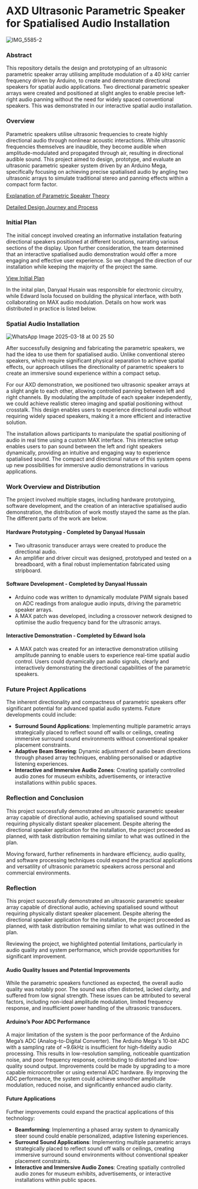 # AXD Ultrasonic Parametric Speaker for Spatialised Audio Installation

![IMG_5585-2](https://github.com/user-attachments/assets/44825533-8027-448e-ba40-734f7b2ee0f4)

### Abstract
This repository details the design and prototyping of an ultrasonic parametric speaker array utilising amplitude modulation of a 40 kHz carrier frequency driven by Arduino, to create and demonstrate directional speakers for spatial audio applications. Two directional parametric speaker arrays were created and positioned at slight angles to enable precise left-right audio panning without the need for widely spaced conventional speakers. This was demonstrated in our interactive spatial audio installation.

### Overview
Parametric speakers utilise ultrasonic frequencies to create highly directional audio through nonlinear acoustic interactions. While ultrasonic frequencies themselves are inaudible, they become audible when amplitude-modulated and propagated through air, resulting in directional audible sound. This project aimed to design, prototype, and evaluate an ultrasonic parametric speaker system driven by an Arduino Mega, specifically focusing on achieving precise spatialised audio by angling two ultrasonic arrays to simulate traditional stereo and panning effects within a compact form factor.

[Explanation of Parametric Speaker Theory](Parametric%20Speaker%20Theory.md) 

[Detailed Design Journey and Process](Design%Journey.md) 

### Initial Plan

The initial concept involved creating an informative installation featuring directional speakers positioned at different locations, narrating various sections of the display. Upon further consideration, the team determined that an interactive spatialised audio demonstration would offer a more engaging and effective user experience. So we changed the direction of our installation while keeping the majority of the project the same. 

[View Initial Plan](AXD-InstallationInitialPlan.pdf) 

In the inital plan, Danyaal Husain was responsible for electronic circuitry, while Edward Isola focused on building the physical interface, with both collaborating on MAX audio modulation. Details on how work was distributed in practice is listed below.

### Spatial Audio Installation

![WhatsApp Image 2025-03-18 at 00 25 50](https://github.com/user-attachments/assets/bbc7f950-0914-40f0-9461-b950306ba9c1)

After successfully designing and fabricating the parametric speakers, we had the idea to use them for spatialised audio. Unlike conventional stereo speakers, which require significant physical separation to achieve spatial effects, our approach utilises the directionality of parametric speakers to create an immersive sound experience within a compact setup.

For our AXD demonstration, we positioned two ultrasonic speaker arrays at a slight angle to each other, allowing controlled panning between left and right channels. By modulating the amplitude of each speaker independently, we could achieve realistic stereo imaging and spatial positioning without crosstalk. This design enables users to experience directional audio without requiring widely spaced speakers, making it a more efficient and interactive solution.

The installation allows participants to manipulate the spatial positioning of audio in real time using a custom MAX interface. This interactive setup enables users to pan sound between the left and right speakers dynamically, providing an intuitive and engaging way to experience spatialised sound. The compact and directional nature of this system opens up new possibilities for immersive audio demonstrations in various applications.

### Work Overview and Distribution
The project involved multiple stages, including hardware prototyping, software development, and the creation of an interactive spatialised audio demonstration, the distribution of work mostly stayed the same as the plan. The different parts of the work are below.

#### Hardware Prototyping - Completed by Danyaal Hussain
- Two ultrasonic transducer arrays were created to produce the directional audio.
- An amplifier and driver circuit was designed, prototyped and tested on a breadboard, with a final robust implementation fabricated using stripboard.

#### Software Development - Completed by Danyaal Hussain
- Arduino code was written to dynamically modulate PWM signals based on ADC readings from analogue audio inputs, driving the parametric speaker arrays.
- A MAX patch was developed, including a crossover network designed to optimise the audio frequency band for the ultrasonic arrays.

#### Interactive Demonstration - Completed by Edward Isola
- A MAX patch was created for an interactive demonstration utilising amplitude panning to enable users to experience real-time spatial audio control. Users could dynamically pan audio signals, clearly and interactively demonstrating the directional capabilities of the parametric speakers.

### Future Project Applications
The inherent directionality and compactness of parametric speakers offer significant potential for advanced spatial audio systems. Future developments could include:

- **Surround Sound Applications**: Implementing multiple parametric arrays strategically placed to reflect sound off walls or ceilings, creating immersive surround sound environments without conventional speaker placement constraints.
- **Adaptive Beam Steering**: Dynamic adjustment of audio beam directions through phased array techniques, enabling personalised or adaptive listening experiences.
- **Interactive and Immersive Audio Zones**: Creating spatially controlled audio zones for museum exhibits, advertisements, or interactive installations within public spaces.

### Reflection and Conclusion
This project successfully demonstrated an ultrasonic parametric speaker array capable of directional audio, achieving spatialised sound without requiring physically distant speaker placement. Despite altering the directional speaker application for the installation, the project proceeded as planned, with task distribution remaining similar to what was outlined in the plan.

Moving forward, further refinements in hardware efficiency, audio quality, and software processing techniques could expand the practical applications and versatility of ultrasonic parametric speakers across personal and commercial environments.


### Reflection 
This project successfully demonstrated an ultrasonic parametric speaker array capable of directional audio, achieving spatialised sound without requiring physically distant speaker placement. Despite altering the directional speaker application for the installation, the project proceeded as planned, with task distribution remaining similar to what was outlined in the plan. 

Reviewing the project, we highlighted potential limitations, particularly in audio quality and system performance, which provide opportunities for significant improvement.

#### Audio Quality Issues and Potential Improvements
While the parametric speakers functioned as expected, the overall audio quality was notably poor. The sound was often distorted, lacked clarity, and suffered from low signal strength. These issues can be attributed to several factors, including non-ideal amplitude modulation, limited frequency response, and insufficient power handling of the ultrasonic transducers.

#### Arduino’s Poor ADC Performance
A major limitation of the system is the poor performance of the Arduino Mega’s ADC (Analog-to-Digital Converter). The Arduino Mega's 10-bit ADC with a sampling rate of ~9.6kHz is insufficient for high-fidelity audio processing. This results in low-resolution sampling, noticeable quantization noise, and poor frequency response, contributing to distorted and low-quality sound output. Improvements could be made by upgrading to a more capable microcontroller or using external ADC hardware. By improving the ADC performance, the system could achieve smoother amplitude modulation, reduced noise, and significantly enhanced audio clarity.

#### Future Applications 
Further improvements could expand the practical applications of this technology:
- **Beamforming**: Implementing a phased array system to dynamically steer sound could enable personalized, adaptive listening experiences.
- **Surround Sound Applications**: Implementing multiple parametric arrays strategically placed to reflect sound off walls or ceilings, creating immersive surround sound environments without conventional speaker placement constraints.
- **Interactive and Immersive Audio Zones**: Creating spatially controlled audio zones for museum exhibits, advertisements, or interactive installations within public spaces.
